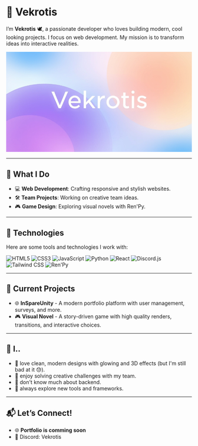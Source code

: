 # 🌟 Vekrotis
I’m **Vekrotis** 🕊, a passionate developer who loves building modern, cool looking projects. I focus on web development. My mission is to transform ideas into interactive realities.

![Background](https://raw.githubusercontent.com/Vekrotis/Vekrotis/refs/heads/main/HHSrwcZ0.jpg)

---

## 🚀 What I Do
- 💻 **Web Development**: Crafting responsive and stylish websites.
- 🛠 **Team Projects**: Working on creative team ideas.
- 🎮 **Game Design**: Exploring visual novels with Ren'Py.

---

## 🔧 Technologies
Here are some tools and technologies I work with: 

![HTML5](https://img.shields.io/badge/HTML-E34F26?style=flat-square&logo=html5&logoColor=white)
![CSS3](https://img.shields.io/badge/CSS-1572B6?style=flat-square&logo=css3&logoColor=white)
![JavaScript](https://img.shields.io/badge/JavaScript-F7DF1E?style=flat-square&logo=javascript&logoColor=black)
![Python](https://img.shields.io/badge/Python-3776AB?style=flat-square&logo=python&logoColor=white)
![React](https://img.shields.io/badge/React-61DAFB?style=flat-square&logo=react&logoColor=black)
![Discord.js](https://img.shields.io/badge/Discord.js-5865F2?style=flat-square&logo=discord&logoColor=white)
![Tailwind CSS](https://img.shields.io/badge/Tailwind_CSS-06B6D4?style=flat-square&logo=tailwind-css&logoColor=white)
![Ren'Py](https://img.shields.io/badge/Ren'Py-1D1F2A?style=flat-square&logo=renpy&logoColor=white)


---

## 🌱 Current Projects
- 🌐 **InSpareUnity** - A modern portfolio platform with user management, surveys, and more.
- 🎮 **Visual Novel** - A story-driven game with high quality renders, transitions, and interactive choices.

---

## 🌟 I..
- 🎨 love clean, modern designs with glowing and 3D effects (but I'm still bad at it 😓).
- 🧩 enjoy solving creative challenges with my team.
- 🐣 don't know much about backend.
- 🚀 always explore new tools and frameworks.

---

## 📬 Let’s Connect!
- 🌐 **Portfolio is comming soon**
- 💬 Discord: Vekrotis

